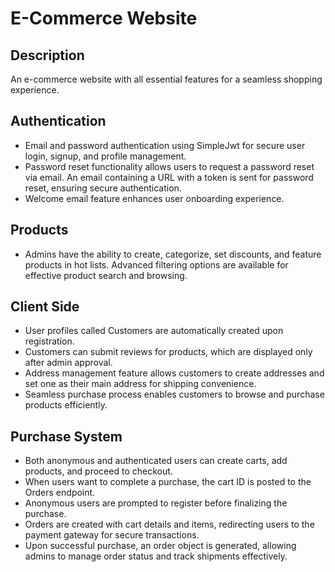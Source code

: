# E-Commerce Website

## Description

An e-commerce website with all essential features for a seamless shopping experience.

## Authentication

- Email and password authentication using SimpleJwt for secure user login, signup, and profile management.
- Password reset functionality allows users to request a password reset via email. An email containing a URL with a token is sent for password reset, ensuring secure authentication.
- Welcome email feature enhances user onboarding experience.

## Products

- Admins have the ability to create, categorize, set discounts, and feature products in hot lists. Advanced filtering options are available for effective product search and browsing.

## Client Side

- User profiles called Customers are automatically created upon registration.
- Customers can submit reviews for products, which are displayed only after admin approval.
- Address management feature allows customers to create addresses and set one as their main address for shipping convenience.
- Seamless purchase process enables customers to browse and purchase products efficiently.

## Purchase System

- Both anonymous and authenticated users can create carts, add products, and proceed to checkout.
- When users want to complete a purchase, the cart ID is posted to the Orders endpoint.
- Anonymous users are prompted to register before finalizing the purchase.
- Orders are created with cart details and items, redirecting users to the payment gateway for secure transactions.
- Upon successful purchase, an order object is generated, allowing admins to manage order status and track shipments effectively.
